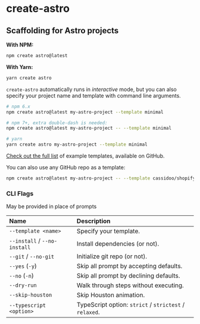 # create-astro

## Scaffolding for Astro projects

**With NPM:**

```bash
npm create astro@latest
```

**With Yarn:**

```bash
yarn create astro
```

`create-astro` automatically runs in _interactive_ mode, but you can also specify your project name and template with command line arguments.

```bash
# npm 6.x
npm create astro@latest my-astro-project --template minimal

# npm 7+, extra double-dash is needed:
npm create astro@latest my-astro-project -- --template minimal

# yarn
yarn create astro my-astro-project --template minimal
```

[Check out the full list][examples] of example templates, available on GitHub.

You can also use any GitHub repo as a template:

```bash
npm create astro@latest my-astro-project -- --template cassidoo/shopify-react-astro
```

### CLI Flags

May be provided in place of prompts

| Name                         | Description                                            |
| :--------------------------- | :----------------------------------------------------- |
| `--template <name>`          | Specify your template.                                 |
| `--install` / `--no-install` | Install dependencies (or not).                         |
| `--git` / `--no-git`         | Initialize git repo (or not).                          |
| `--yes` (`-y`)               | Skip all prompt by accepting defaults.                 |
| `--no` (`-n`)                | Skip all prompt by declining defaults.                 |
| `--dry-run`                  | Walk through steps without executing.                  |
| `--skip-houston`             | Skip Houston animation.                                |
| `--typescript <option>`      | TypeScript option: `strict` / `strictest` / `relaxed`. |

[examples]: https://github.com/withastro/astro/tree/main/examples
[typescript]: https://github.com/withastro/astro/tree/main/packages/astro/tsconfigs
